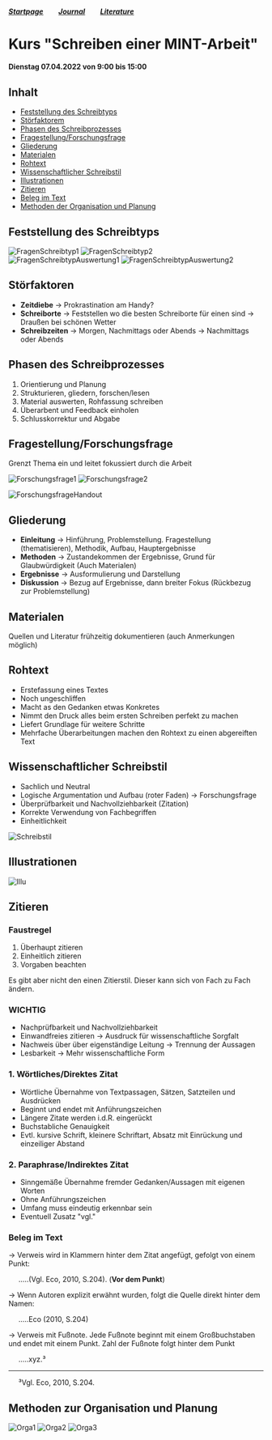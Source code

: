 ##### [Startpage](/README.md) &nbsp; &nbsp; &nbsp; &nbsp; [Journal](/journal/JOURNAL.md) &nbsp; &nbsp; &nbsp; &nbsp; [Literature](/README.md#litarture)
# Kurs "Schreiben einer MINT-Arbeit"

#### Dienstag 07.04.2022 von 9:00 bis 15:00

## Inhalt
* [Feststellung des Schreibtyps](#feststellung-des-schreibtyps)
* [Störfaktorem](#störfaktoren)
* [Phasen des Schreibprozesses](#phasen-des-schreibprozesses)
* [Fragestellung/Forschungsfrage](#fragestellungforschungsfrage)
* [Gliederung](#gliederung)
* [Materialen](#materialen)
* [Rohtext](#rohtext)
* [Wissenschaftlicher Schreibstil](#wissenschaftlicher-schreibstil)
* [Illustrationen](#illustrationen)
* [Zitieren](#zitieren)
* [Beleg im Text](#beleg-im-text)
* [Methoden der Organisation und Planung](#methoden-zur-organisation-und-planung)

## Feststellung des Schreibtyps

![FragenSchreibtyp1](/journal/pictures/HowToMINT/Schreibtypentest-1.png)
![FragenSchreibtyp2](/journal/pictures/HowToMINT/Schreibtypentest-2.png)
![FragenSchreibtypAuswertung1](/journal/pictures/HowToMINT/Schreibtypentest-3.png)
![FragenSchreibtypAuswertung2](/journal/pictures/HowToMINT/Schreibtypentest-4.png)

## Störfaktoren

* **Zeitdiebe** &rarr; Prokrastination am Handy?
* **Schreiborte** &rarr; Feststellen wo die besten Schreiborte für einen sind &rarr; Draußen bei schönen Wetter
* **Schreibzeiten** &rarr; Morgen, Nachmittags oder Abends &rarr; Nachmittags oder Abends

## Phasen des Schreibprozesses
1. Orientierung und Planung
2. Strukturieren, gliedern, forschen/lesen
3. Material auswerten, Rohfassung schreiben
4. Überarbent und Feedback einholen
5. Schlusskorrektur und Abgabe

## Fragestellung/Forschungsfrage

Grenzt Thema ein und leitet fokussiert durch die Arbeit

![Forschungsfrage1](/journal/pictures/HowToMINT/AB1_Forschungsfrage-1.png)
![Forschungsfrage2](/journal/pictures/HowToMINT/AB1_Forschungsfrage-2.png)

![ForschungsfrageHandout](/journal/pictures/HowToMINT/Handout_Forschungsfrage.png)


## Gliederung

* **Einleitung** &rarr; Hinführung, Problemstellung. Fragestellung (thematisieren), Methodik, Aufbau, Hauptergebnisse
* **Methoden** &rarr; Zustandekommen der Ergebnisse, Grund für Glaubwürdigkeit (Auch Materialen)
* **Ergebnisse** &rarr; Ausformulierung und Darstellung
* **Diskussion** &rarr; Bezug auf Ergebnisse, dann breiter Fokus (Rückbezug zur Problemstellung)

## Materialen
Quellen und Literatur frühzeitig dokumentieren (auch Anmerkungen möglich)

## Rohtext
* Erstefassung eines Textes
* Noch ungeschliffen
* Macht as den Gedanken etwas Konkretes
* Nimmt den Druck alles beim ersten Schreiben perfekt zu machen
* Liefert Grundlage für weitere Schritte
* Mehrfache Überarbeitungen machen den Rohtext zu einen abgereiften Text

## Wissenschaftlicher Schreibstil

* Sachlich und Neutral
* Logische Argumentation und Aufbau (roter Faden) &rarr; Forschungsfrage
* Überprüfbarkeit und Nachvollziehbarkeit (Zitation)
* Korrekte Verwendung von Fachbegriffen
* Einheitlichkeit

![Schreibstil](/journal/pictures/HowToMINT/AB2_Schreibstil_%C3%9Cbung.png)

## Illustrationen
![Illu](/journal/pictures/HowToMINT/Handout_Illustrations.png)

## Zitieren

### Faustregel
1. Überhaupt zitieren
2. Einheitlich zitieren
3. Vorgaben beachten

Es gibt aber nicht den einen Zitierstil. Dieser kann sich von Fach zu Fach ändern.

### **WICHTIG**
* Nachprüfbarkeit und Nachvollziehbarkeit
* Einwandfreies zitieren &rarr; Ausdruck für wissenschaftliche Sorgfalt
* Nachweis über über eigenständige Leitung &rarr; Trennung der Aussagen
* Lesbarkeit &rarr; Mehr wissenschaftliche Form

### 1. Wörtliches/Direktes Zitat
* Wörtliche Übernahme von Textpassagen, Sätzen, Satzteilen und Ausdrücken
* Beginnt und endet mit Anführungszeichen
* Längere Zitate werden i.d.R. eingerückt
* Buchstabliche Genauigkeit 
* Evtl. kursive Schrift, kleinere Schriftart, Absatz mit Einrückung und einzeiliger Abstand

### 2. Paraphrase/Indirektes Zitat
* Sinngemäße Übernahme fremder Gedanken/Aussagen mit eigenen Worten
* Ohne Anführungszeichen
* Umfang muss eindeutig erkennbar sein 
* Eventuell Zusatz "vgl."

### Beleg im Text
&rarr; Verweis wird in Klammern hinter dem Zitat angefügt, gefolgt von einem Punkt: 

&nbsp;  &nbsp; &nbsp;.....(Vgl. Eco, 2010, S.204). (**Vor dem Punkt**)

&rarr; Wenn Autoren explizit erwähnt wurden, folgt die Quelle direkt hinter dem Namen: 

&nbsp;  &nbsp; &nbsp;.....Eco (2010, S.204)

&rarr; Verweis mit Fußnote. Jede Fußnote beginnt mit einem Großbuchstaben und endet mit einem Punkt. Zahl der Fußnote folgt hinter dem Punkt

&nbsp;  &nbsp; &nbsp;.....xyz.³

___
&nbsp;  &nbsp; &nbsp;³Vgl. Eco, 2010, S.204.

## Methoden zur Organisation und Planung

![Orga1](/journal/pictures/HowToMINT/Methodenhandout_WS%20Orga%20und%20Planen-1.png)
![Orga2](/journal/pictures/HowToMINT/Methodenhandout_WS%20Orga%20und%20Planen-2.png)
![Orga3](/journal/pictures/HowToMINT/Methodenhandout_WS%20Orga%20und%20Planen-3.png)